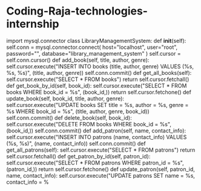 # Coding-Raja-technologies-internship
import mysql.connector
class LibraryManagementSystem:
    def __init__(self):
        self.conn = mysql.connector.connect(
            host="localhost",
            user="root",
            password="",
            database="library_management_system"
        )
        self.cursor = self.conn.cursor()
    def add_book(self, title, author, genre):
        self.cursor.execute("INSERT INTO books (title, author, genre) VALUES (%s, %s, %s)", (title, author, genre))
        self.conn.commit()
    def get_all_books(self):
        self.cursor.execute("SELECT * FROM books")
        return self.cursor.fetchall()
    def get_book_by_id(self, book_id):
        self.cursor.execute("SELECT * FROM books WHERE book_id = %s", (book_id,))
        return self.cursor.fetchone()
    def update_book(self, book_id, title, author, genre):
        self.cursor.execute("UPDATE books SET title = %s, author = %s, genre = %s WHERE book_id = %s", (title, author, genre, book_id))
        self.conn.commit()
    def delete_book(self, book_id):
        self.cursor.execute("DELETE FROM books WHERE book_id = %s", (book_id,))
        self.conn.commit()
    def add_patron(self, name, contact_info):
        self.cursor.execute("INSERT INTO patrons (name, contact_info) VALUES (%s, %s)", (name, contact_info))
        self.conn.commit()
    def get_all_patrons(self):
        self.cursor.execute("SELECT * FROM patrons")
        return self.cursor.fetchall()
    def get_patron_by_id(self, patron_id):
        self.cursor.execute("SELECT * FROM patrons WHERE patron_id = %s", (patron_id,))
        return self.cursor.fetchone()
    def update_patron(self, patron_id, name, contact_info):
        self.cursor.execute("UPDATE patrons SET name = %s, contact_info = %
